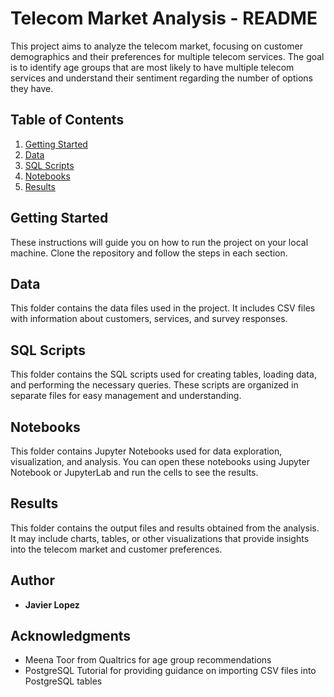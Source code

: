 # Telecom Market Analysis - README

This project aims to analyze the telecom market, focusing on customer demographics and their preferences for multiple telecom services. The goal is to identify age groups that are most likely to have multiple telecom services and understand their sentiment regarding the number of options they have.

## Table of Contents

1. [Getting Started](#getting-started)
2. [Data](#data)
3. [SQL Scripts](#sql-scripts)
4. [Notebooks](#notebooks)
5. [Results](#results)

## Getting Started

These instructions will guide you on how to run the project on your local machine. Clone the repository and follow the steps in each section.

## Data

This folder contains the data files used in the project. It includes CSV files with information about customers, services, and survey responses.

## SQL Scripts

This folder contains the SQL scripts used for creating tables, loading data, and performing the necessary queries. These scripts are organized in separate files for easy management and understanding.

## Notebooks

This folder contains Jupyter Notebooks used for data exploration, visualization, and analysis. You can open these notebooks using Jupyter Notebook or JupyterLab and run the cells to see the results.

## Results

This folder contains the output files and results obtained from the analysis. It may include charts, tables, or other visualizations that provide insights into the telecom market and customer preferences.

## Author

- **Javier Lopez**

## Acknowledgments

- Meena Toor from Qualtrics for age group recommendations
- PostgreSQL Tutorial for providing guidance on importing CSV files into PostgreSQL tables
